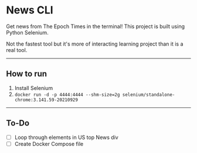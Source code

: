 # News CLI

Get news from The Epoch Times in the terminal! This project is built using Python Selenium.

Not the fastest tool but it's more of interacting learning project than it is a real tool.

---

## How to run

1. Install Selenium 
2. `docker run -d -p 4444:4444 --shm-size=2g selenium/standalone-chrome:3.141.59-20210929`

---

## To-Do

- [ ] Loop through elements in US top News div
- [ ] Create Docker Compose file
